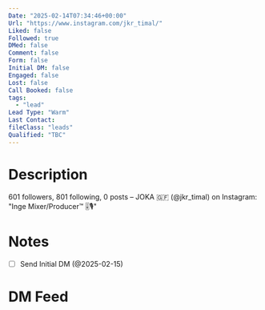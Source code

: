 ```yaml
---
Date: "2025-02-14T07:34:46+00:00"
Url: "https://www.instagram.com/jkr_timal/"
Liked: false
Followed: true
DMed: false
Comment: false
Form: false
Initial DM: false
Engaged: false
Lost: false
Call Booked: false
tags:
  - "lead"
Lead Type: "Warm"
Last Contact:
fileClass: "leads"
Qualified: "TBC"
---
```

# Description
601 followers, 801 following, 0 posts – JOKA 🇬🇫 (@jkr_timal) on Instagram: "Inge Mixer/Producer™ 🎚️🎙️"
# Notes
- [ ] Send Initial DM (@2025-02-15)
# DM Feed